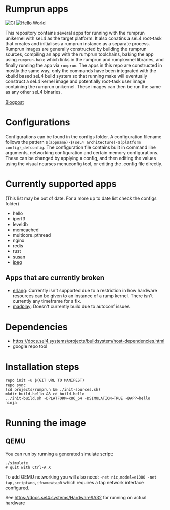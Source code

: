 <!--
     Copyright 2017, Data61, CSIRO (ABN 41 687 119 230)

     SPDX-License-Identifier: CC-BY-SA-4.0
-->

# Rumprun apps

[![CI](https://github.com/seL4/rumprun-sel4-demoapps/actions/workflows/push.yml/badge.svg)](https://github.com/seL4/rumprun-sel4-demoapps/actions/workflows/push.yml)
[![Hello World](https://github.com/seL4/rumprun-sel4-demoapps/actions/workflows/rump-deploy.yml/badge.svg)](https://github.com/seL4/rumprun-sel4-demoapps/actions/workflows/rump-deploy.yml)

This repository contains several apps for running with the rumprun unikernel with seL4 as the target platform.  It also conatins a seL4 root-task that creates and initialises a rumprun instance as a separate process.
Rumprun images are generally constructed by building the rumprun sources, compiling an app with the rumprun
toolchains, baking the app using `rumprun-bake` which links in the rumprun and rumpkernel libraries, and finally
running the app via `rumprun`.  The apps in this repo are constructed in mostly the same way, only the commands
have been integrated with the kbuild based seL4 build system so that running make will eventually construct a
seL4 kernel image and potentially root-task user image containing the rumprun unikernel.  These images can then
be run the same as any other seL4 binaries.

[Blogpost](https://research.csiro.au/tsblog/using-rump-kernels-to-run-unmodified-netbsd-drivers-on-sel4/)

# Configurations

Configurations can be found in the configs folder.  A configuration filename follows the pattern
`$(appname)-$(seL4 architecture)-$(platform config)_defconfig`.  The configuration file contains
built in command line arguments, networking configuration and certain memory configurations.  These
can be changed by applying a config, and then editing the values using the visual ncurses menuconfig tool, or
editing the .config file directly.

# Currently supported apps
(This list may be out of date.  For a more up to date list check the configs folder)
* hello
* iperf3
* leveldb
* memcached
* multicore_pthread
* nginx
* redis
* rust
* [susan](userapps/susan/README.md)
* [jpeg](userapps/jpeg/README.md)

## Apps that are currently broken
* [erlang](userapps/erlang/README.md): Currently isn't supported due to a restriction in how hardware resources
  can be given to an instance of a rump kernel. There isn't currently any timeframe for a fix.
* [madplay](userapps/madplay/README.md): Doesn't currently build due to autoconf issues

# Dependencies

* https://docs.sel4.systems/projects/buildsystem/host-dependencies.html
* google repo tool


# Installation steps
```
repo init -u $(GIT URL TO MANIFEST)
repo sync
(cd projects/rumprun && ./init-sources.sh)
mkdir build-hello && cd build-hello
../init-build.sh -DPLATFORM=x86_64 -DSIMULATION=TRUE -DAPP=hello
ninja
```


# Running the image

## QEMU

You can run by running a generated simulate script:
```
./simulate
# quit with Ctrl-A X
```
To add QEMU networking you will also need: `-net nic,model=e1000 -net tap,script=no,ifname=tap0` which requires
a tap network interface configured.

See https://docs.sel4.systems/Hardware/IA32 for running on actual hardware
